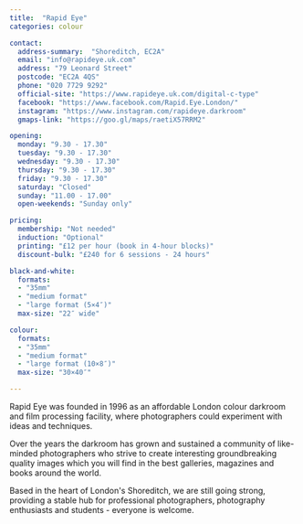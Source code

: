 ```yaml
---
title:  "Rapid Eye"
categories: colour

contact:
  address-summary:  "Shoreditch, EC2A"
  email: "info@rapideye.uk.com"
  address: "79 Leonard Street"
  postcode: "EC2A 4QS"
  phone: "020 7729 9292"
  official-site: "https://www.rapideye.uk.com/digital-c-type"
  facebook: "https://www.facebook.com/Rapid.Eye.London/"
  instagram: "https://www.instagram.com/rapideye.darkroom"
  gmaps-link: "https://goo.gl/maps/raetiX57RRM2"

opening:
  monday: "9.30 - 17.30"
  tuesday: "9.30 - 17.30"
  wednesday: "9.30 - 17.30"
  thursday: "9.30 - 17.30"
  friday: "9.30 - 17.30"
  saturday: "Closed"
  sunday: "11.00 - 17.00"
  open-weekends: "Sunday only"

pricing:
  membership: "Not needed"
  induction: "Optional"
  printing: "£12 per hour (book in 4-hour blocks)"
  discount-bulk: "£240 for 6 sessions - 24 hours"

black-and-white:
  formats:
  - "35mm"
  - "medium format"
  - "large format (5×4″)"
  max-size: "22″ wide"

colour:
  formats:
  - "35mm"
  - "medium format"
  - "large format (10×8″)"  
  max-size: "30×40″"

---
```


Rapid Eye was founded in 1996 as an affordable London colour darkroom and film processing facility, where photographers could experiment with ideas and techniques.

Over the years the darkroom has grown and sustained a community of like-minded photographers who strive to create interesting groundbreaking quality images which you will find in the best galleries, magazines and books around the world.

Based in the heart of London's Shoreditch, we are still going strong,  providing a stable hub for professional photographers, photography enthusiasts and students - everyone is welcome.
